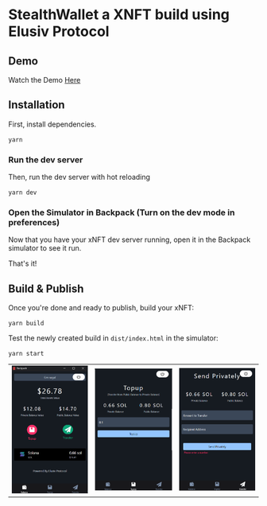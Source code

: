 # StealthWallet a XNFT build using Elusiv Protocol  

## Demo
Watch the Demo [Here](https://www.loom.com/share/98d260efa027402eabec38453bbd4626?sid=24491133-2f59-48b2-81ea-575bce5ca248)

## Installation

First, install dependencies.

```
yarn
```

### Run the dev server

Then, run the dev server with hot reloading

```
yarn dev
```

### Open the Simulator in Backpack (Turn on the dev mode in preferences)

Now that you have your xNFT dev server running, open it in the Backpack simulator to see it run.

That's it!


## Build & Publish

Once you're done and ready to publish, build your xNFT:

```
yarn build
```

Test the newly created build in `dist/index.html` in the simulator:

```
yarn start
```




|  | |  |
| :------------ |:---------------:| -----:|
| ![Balance Screen](/assets/Balance%20Screen.png "Balance Screen")     | ![Topup Screen](/assets/Topup%20Screen.png "Topup Screen") | ![Transfer Screen](/assets/Transfer%20Screen.png "Transfer Screen") |
